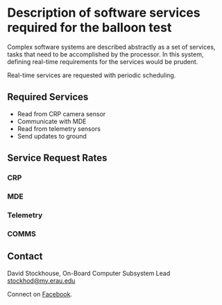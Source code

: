 # Description of software services required for the balloon test

Complex software systems are described abstractly as a set of services, tasks
that need to be accomplished by the processor. In this system, defining
real-time requirements for the services would be prudent.

Real-time services are requested with periodic scheduling. 

## Required Services

- Read from CRP camera sensor
- Communicate with MDE
- Read from telemetry sensors
- Send updates to ground

## Service Request Rates

### CRP

### MDE

### Telemetry

### COMMS

## Contact

David Stockhouse, On-Board Computer Subsystem Lead  
[stockhod@my.erau.edu](mailto:stockhod@my.erau.edu)

Connect on [Facebook](https://www.facebook.com/eaglesaterau/).


